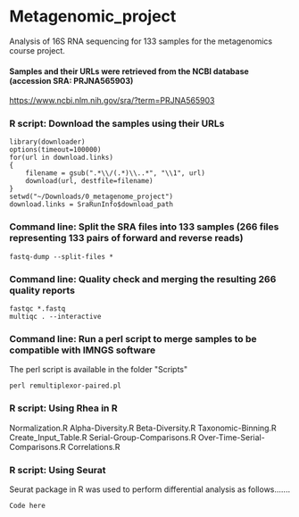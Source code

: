 # Metagenomic_project
Analysis of 16S RNA sequencing for 133 samples for the metagenomics course project.

#### Samples and their URLs were retrieved from the NCBI database (accession SRA: PRJNA565903)
https://www.ncbi.nlm.nih.gov/sra/?term=PRJNA565903

### R script: Download the samples using their URLs
```
library(downloader)
options(timeout=100000)
for(url in download.links)
{
    filename = gsub(".*\\/(.*)\\..*", "\\1", url)
    download(url, destfile=filename)
}
setwd("~/Downloads/0_metagenome_project")
download.links = SraRunInfo$download_path
```
### Command line: Split the SRA files into 133 samples (266 files representing 133 pairs of forward and reverse reads)
```
fastq-dump --split-files *
```
### Command line: Quality check and merging the resulting 266 quality reports
```
fastqc *.fastq
multiqc . --interactive
```
### Command line: Run a perl script to merge samples to be compatible with IMNGS software
The perl script is available in the folder "Scripts"
```
perl remultiplexor-paired.pl
```
### R script: Using Rhea in R
Normalization.R
Alpha-Diversity.R
Beta-Diversity.R
Taxonomic-Binning.R
Create_Input_Table.R
Serial-Group-Comparisons.R
Over-Time-Serial-Comparisons.R
Correlations.R

### R script: Using Seurat
Seurat package in R was used to perform differential analysis as follows.......
```
Code here
```
